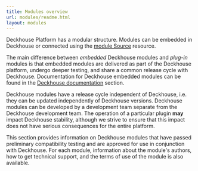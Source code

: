 ```yaml
---
title: Modules overview
url: modules/readme.html
layout: modules
---
```


Deckhouse Platform has a modular structure. Modules can be embedded in Deckhouse or connected using the [module Source](#) resource.

The main difference between _embedded_ Deckhouse modules and _plug-in_ modules is that embedded modules are delivered as part of the Deckhouse platform, undergo deeper testing, and share a common release cycle with Deckhouse. Documentation for Deckhouse embedded modules can be found in the [Deckhouse documentation](../../) section.

Deckhouse modules have a release cycle independent of Deckhouse, i.e. they can be updated independently of Deckhouse versions. Deckhouse modules can be developed by a development team separate from the Deckhouse development team. The operation of a particular plugin **may** impact Deckhouse stability, although we strive to ensure that this impact does not have serious consequences for the entire platform.

This section provides information on Deckhouse modules that have passed preliminary compatibility testing and are approved for use in conjunction with Deckhouse. For each module, information about the module's authors, how to get technical support, and the terms of use of the module is also available.

